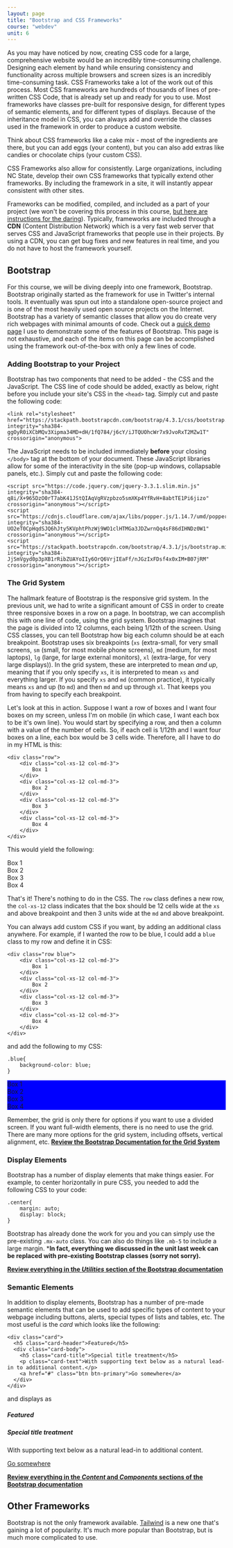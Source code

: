 ```yaml
---
layout: page
title: "Bootstrap and CSS Frameworks"
course: "webdev"
unit: 6
---
```

As you may have noticed by now, creating CSS code for a large, comprehensive website would be an incredibly time-consuming challenge. Designing each element by hand while ensuring consistency and functionality across multiple browsers and screen sizes is an incredibly time-consuming task. CSS Frameworks take a lot of the work out of this process. Most CSS frameworks are hundreds of thousands of lines of pre-written CSS Code, that is already set up and ready for you to use. Most frameworks have classes pre-built for responsive design, for different types of semantic elements, and for different types of displays. Because of the inheritance model in CSS, you can always add and override the classes used in the framework in order to produce a custom website.

Think about CSS frameworks like a cake mix - most of the ingredients are there, but you can add eggs (your content), but you can also add extras like candies or chocolate chips (your custom CSS).

CSS Frameworks also allow for consistently. Large organizations, including NC State, develop their own CSS frameworks that typically extend other frameworks. By including the framework in a site, it will instantly appear consistent with other sites. 

Frameworks can be modified, compiled, and included as a part of your project (we won't be covering this process in this course, [but here are instructions for the daring](https://getbootstrap.com/docs/4.0/getting-started/build-tools/)). Typically, frameworks are included through a **CDN** (Content Distribution Network) which is a very fast web server that serves CSS and JavaScript frameworks that people use in their projects. By using a CDN, you can get bug fixes and new features in real time, and you do not have to host the framework yourself. 

## Bootstrap
For this course, we will be diving deeply into one framework, Bootstrap. Bootstrap originally started as the framework for use in Twitter's internal tools. It eventually was spun out into a standalone open-source project and is one of the most heavily used open source projects on the Internet. Bootstrap has a variety of semantic classes that allow you do create very rich webpages with minimal amounts of code. Check out a [quick demo page](https://media.fi.ncsu.edu/bootstrap/template.html) I use to demonstrate some of the features of Bootstrap. This page is not exhaustive, and each of the items on this page can be accomplished using the framework out-of-the-box with only a few lines of code.

### Adding Bootstrap to your Project

Bootstrap has two components that need to be added - the CSS and the JavaScript. The CSS line of code should be added, exactly as below, right before you include your site's CSS in the ```<head>``` tag. Simply cut and paste the following code:

	<link rel="stylesheet" href="https://stackpath.bootstrapcdn.com/bootstrap/4.3.1/css/bootstrap.min.css" integrity="sha384-ggOyR0iXCbMQv3Xipma34MD+dH/1fQ784/j6cY/iJTQUOhcWr7x9JvoRxT2MZw1T" crossorigin="anonymous">

The JavaScript needs to be included immediately **before** your closing ```</body>``` tag at the bottom of your document. These JavaScript libraries allow for some of the interactivity in the site (pop-up windows, collapsable panels, etc.). Simply cut and paste the following code:

	<script src="https://code.jquery.com/jquery-3.3.1.slim.min.js" integrity="sha384-q8i/X+965DzO0rT7abK41JStQIAqVgRVzpbzo5smXKp4YfRvH+8abtTE1Pi6jizo" crossorigin="anonymous"></script>
	<script src="https://cdnjs.cloudflare.com/ajax/libs/popper.js/1.14.7/umd/popper.min.js" integrity="sha384-UO2eT0CpHqdSJQ6hJty5KVphtPhzWj9WO1clHTMGa3JDZwrnQq4sF86dIHNDz0W1" crossorigin="anonymous"></script>
	<script src="https://stackpath.bootstrapcdn.com/bootstrap/4.3.1/js/bootstrap.min.js" integrity="sha384-JjSmVgyd0p3pXB1rRibZUAYoIIy6OrQ6VrjIEaFf/nJGzIxFDsf4x0xIM+B07jRM" crossorigin="anonymous"></script>

### The Grid System

The hallmark feature of Bootstrap is the responsive grid system. In the previous unit, we had to write a significant amount of CSS in order to create three responsive boxes in a row on a page. In bootstrap, we can accomplish this with one line of code, using the grid system. Bootstrap imagines that the page is divided into 12 columns, each being 1/12th of the screen. Using CSS classes, you can tell Bootstrap how big each column should be at each breakpoint. Bootstrap uses six breakpoints (```xs``` (extra-small, for very small screens, ```sm``` (small, for most mobile phone screens), ```md``` (medium, for most laptops), ```lg``` (large, for large external monitors), ```xl``` (extra-large, for very large displays)). In the grid system, these are interpreted to mean _and up_, meaning that if you only specify ```xs```, it is interpreted to mean ```xs``` and everything larger. If you specify ```xs``` and ```md``` (common practice), it typically means ```xs``` and up (to ```md```) and then ```md``` and up through ```xl```. That keeps you from having to specify each breakpoint.

Let's look at this in action. Suppose I want a row of boxes and I want four boxes on my screen, unless I'm on mobile (in which case, I want each box to be it's own line). You would start by specifying a row, and then a column with a value of the number of cells. So, if each cell is 1/12th and I want four boxes on a line, each box would be 3 cells wide. Therefore, all I have to do in my HTML is this:

	<div class="row">
		<div class="col-xs-12 col-md-3">
			Box 1
		</div>
		<div class="col-xs-12 col-md-3">
			Box 2
		</div>
		<div class="col-xs-12 col-md-3">
			Box 3
		</div>
		<div class="col-xs-12 col-md-3">
			Box 4
		</div>
	</div>
	
This would yield the following:

<div class="row">
<div class="col-xs-12 col-md-3">
	Box 1
</div>
<div class="col-xs-12 col-md-3">
	Box 2
</div>
<div class="col-xs-12 col-md-3">
	Box 3
</div>
<div class="col-xs-12 col-md-3">
	Box 4
</div>
</div>

That's it! There's nothing to do in the CSS. The ```row``` class defines a new row,  the ```col-xs-12``` class indicates that the box should be 12 cells wide at the ```xs``` and above breakpoint and then 3 units wide at the ```md``` and above breakpoint. 

You can always add custom CSS if you want, by adding an additional class anywhere. For example, if I wanted the row to be blue, I could add a ```blue``` class to my row and define it in CSS:

	<div class="row blue">
		<div class="col-xs-12 col-md-3">
			Box 1
		</div>
		<div class="col-xs-12 col-md-3">
			Box 2
		</div>
		<div class="col-xs-12 col-md-3">
			Box 3
		</div>
		<div class="col-xs-12 col-md-3">
			Box 4
		</div>
	</div>

and add the following to my CSS:

	.blue{
		background-color: blue;
	}

<div class="row" style="background-color: blue;">
<div class="col-xs-12 col-md-3">
	Box 1
</div>
<div class="col-xs-12 col-md-3">
	Box 2
</div>
<div class="col-xs-12 col-md-3">
	Box 3
</div>
<div class="col-xs-12 col-md-3">
	Box 4
</div>
</div>

Remember, the grid is only there for options if you want to use a divided screen. If you want full-width elements, there is no need to use the grid. There are many more options for the grid system, including offsets, vertical alignment, etc. [**Review the Bootstrap Documentation for the Grid System**](https://getbootstrap.com/docs/4.3/layout/grid/)

### Display Elements
Bootstrap has a number of display elements that make things easier. For example, to center horizontally in pure CSS, you needed to add the following CSS to your code:

	.center{
		margin: auto;
		display: block;
	}

Bootstrap has already done the work for you and you can simply use the pre-existing ```.mx-auto``` class. You can also do things like ```.mb-5``` to include a large margin. ***In fact, everything we discussed in the unit last week can be replaced with pre-existing Bootstrap classes (sorry not sorry).**

[**Review everything in the _Utilities_ section of the Bootstrap documentation**](https://getbootstrap.com/docs/4.3/utilities/spacing/)

### Semantic Elements
In addition to display elements, Bootstrap has a number of pre-made semantic elements that can be used to add specific types of content to your webpage including buttons, alerts, special types of lists and tables, etc. The most useful is the _card_ which looks like the following:
	
	<div class="card">
	  <h5 class="card-header">Featured</h5>
	  <div class="card-body">
		<h5 class="card-title">Special title treatment</h5>
		<p class="card-text">With supporting text below as a natural lead-in to additional content.</p>
		<a href="#" class="btn btn-primary">Go somewhere</a>
	  </div>
	</div>

and displays as 

<div class="card">
  <h5 class="card-header">Featured</h5>
  <div class="card-body">
	<h5 class="card-title">Special title treatment</h5>
	<p class="card-text">With supporting text below as a natural lead-in to additional content.</p>
	<a href="#" class="btn btn-primary">Go somewhere</a>
  </div>
</div>

[**Review everything in the _Content_ and _Components_ sections of the Bootstrap documentation**](https://getbootstrap.com/docs/4.3/components/alerts/)

## Other Frameworks
Bootstrap is not the only framework available. [Tailwind](https://tailwindcss.com) is a new one that's gaining a lot of popularity. It's much more popular than Bootstrap, but is much more complicated to use.